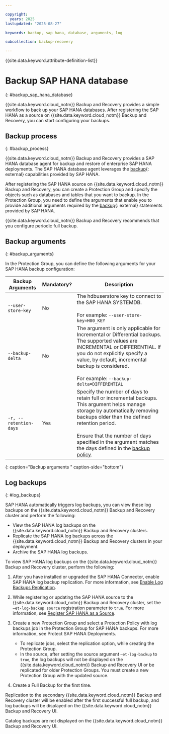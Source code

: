 ```yaml
---

copyright:
  years: 2025
lastupdated: "2025-08-27"

keywords: backup, sap hana, database, arguments, log

subcollection: backup-recovery

---
```


{{site.data.keyword.attribute-definition-list}}

# Backup SAP HANA database
{: #backup_sap_hana_database}


{{site.data.keyword.cloud_notm}} Backup and Recovery provides a simple workflow to back up your SAP HANA databases. After registering the SAP HANA as a source on {{site.data.keyword.cloud_notm}} Backup and Recovery, you can start configuring your backups.

## Backup process
{: #backup_process}

{{site.data.keyword.cloud_notm}} Backup and Recovery provides a SAP HANA database agent for backup and restore of enterprise SAP HANA deployments. The SAP HANA database agent leverages the [backup](https://help.sap.com/docs/PRODUCT_ID/6b94445c94ae495c83a19646e7c3fd56/c3a57273bb571014a747a289a3198e15.html?state=PRODUCTION&version=2.0.04&locale=en-US){: external} capabilities provided by SAP HANA.

After registering the SAP HANA source on {{site.data.keyword.cloud_notm}} Backup and Recovery, you can create a Protection Group and specify the objects such as databases and tables that you want to backup. In the Protection Group, you need to define the arguments that enable you to provide additional arguments required by the [backup](https://help.sap.com/docs/PRODUCT_ID/6b94445c94ae495c83a19646e7c3fd56/c3a57273bb571014a747a289a3198e15.html?state=PRODUCTION&version=2.0.04&locale=en-US){: external} statements provided by SAP HANA.

{{site.data.keyword.cloud_notm}} Backup and Recovery recommends that you configure periodic full backup.

## Backup arguments
{: #backup_arguments}

In the Protection Group, you can define the following arguments for your SAP HANA backup configuration:


| Backup Arguments | Mandatory? | Description |
| --- | --- | --- |
| `--user-store-key` | No  | The hdbuserstore key to connect to the SAP HANA SYSTEMDB.<br><br>For example: `--user-store-key=H00_KEY` |
| `--backup-delta` | No  | The argument is only applicable for Incremental or Differential backups. The supported values are INCREMENTAL or DIFFERENTIAL. If you do not explicitly specify a value, by default, incremental backup is considered.<br><br>For example: `--backup-delta=DIFFERENTIAL` |
| `-r, --retention-days` | Yes | Specify the number of days to retain full or incremental backups. This argument helps manage storage by automatically removing backups older than the defined retention period.<br><br>Ensure that the number of days specified in the argument matches the days defined in the [backup policy](/docs/backup-recovery?topic=backup-recovery-protect_sap_hana_deployments). |
{: caption="Backup arguments " caption-side="bottom"}

## Log backups
{: #log_backups}

SAP HANA automatically triggers log backups, you can view these log backups on the {{site.data.keyword.cloud_notm}} Backup and Recovery cluster and perform the following:

- View the SAP HANA log backups on the {{site.data.keyword.cloud_notm}} Backup and Recovery clusters.
- Replicate the SAP HANA log backups across the {{site.data.keyword.cloud_notm}} Backup and Recovery clusters in your deployment.
- Archive the SAP HANA log backups.

To view SAP HANA log backups on the {{site.data.keyword.cloud_notm}} Backup and Recovery cluster, perform the following:

1. After you have installed or upgraded the SAP HANA Connector, enable SAP HANA log backup replication. For more information, see [Enable Log Backups Replication](/docs/backup-recovery?topic=backup-recovery-plan_and_prepare_for_sap_hana_protection).
2. While registering or updating the SAP HANA source to the {{site.data.keyword.cloud_notm}} Backup and Recovery cluster, set the `–et-log-backup source` registration parameter to `true`. For more information, see [Register SAP HANA as a Source](/docs/backup-recovery?topic=backup-recovery-register_and_manage_the_sap_hana_source#register_sap_hana_as_a_source).
3. Create a new Protection Group and select a Protection Policy with log backups job in the Protection Group for SAP HANA backups. For more information, see Protect SAP HANA Deployments.

    *   To replicate jobs, select the replication option, while creating the Protection Group.
    *   In the source, after setting the source argument `–et-log-backup` to `true`, the log backups will not be displayed on the {{site.data.keyword.cloud_notm}} Backup and Recovery UI or be replicated for older Protection Groups. You must create a new Protection Group with the updated source.

4. Create a Full Backup for the first time.

Replication to the secondary {{site.data.keyword.cloud_notm}} Backup and Recovery cluster will be enabled after the first successful full backup, and log backups will be displayed on the {{site.data.keyword.cloud_notm}} Backup and Recovery UI.

Catalog backups are not displayed on the {{site.data.keyword.cloud_notm}} Backup and Recovery UI.

